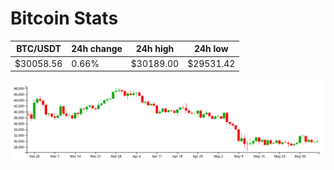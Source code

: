 # Bitcoin Stats

BTC/USDT|24h change|24h high|24h low|
|---|---|---|---|
|$30058.56|0.66%|$30189.00|$29531.42|

<img src="./chart.svg">

